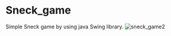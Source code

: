 # Sneck_game
Simple Sneck game by using java Swing library.
![sneck_game2](https://user-images.githubusercontent.com/95842318/153860916-c722d60b-df55-40b4-8d7a-cf518a08f6d1.png)


